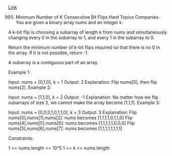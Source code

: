 [Link](https://leetcode.com/problems/minimum-number-of-k-consecutive-bit-flips)

995. Minimum Number of K Consecutive Bit Flips
     Hard
     Topics
     Companies
     You are given a binary array nums and an integer k.

A k-bit flip is choosing a subarray of length k from nums and simultaneously changing every 0 in the subarray to 1, and every 1 in the subarray to 0.

Return the minimum number of k-bit flips required so that there is no 0 in the array. If it is not possible, return -1.

A subarray is a contiguous part of an array.



Example 1:

Input: nums = [0,1,0], k = 1
Output: 2
Explanation: Flip nums[0], then flip nums[2].
Example 2:

Input: nums = [1,1,0], k = 2
Output: -1
Explanation: No matter how we flip subarrays of size 2, we cannot make the array become [1,1,1].
Example 3:

Input: nums = [0,0,0,1,0,1,1,0], k = 3
Output: 3
Explanation:
Flip nums[0],nums[1],nums[2]: nums becomes [1,1,1,1,0,1,1,0]
Flip nums[4],nums[5],nums[6]: nums becomes [1,1,1,1,1,0,0,0]
Flip nums[5],nums[6],nums[7]: nums becomes [1,1,1,1,1,1,1,1]


Constraints:

1 <= nums.length <= 10^5
1 <= k <= nums.length
